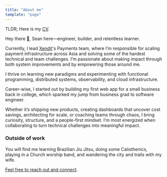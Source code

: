 ```yaml
---
title: "About me"
template: "page"
---
```


TLDR; Here is my [CV](./CV.pdf).

Hey there 👋, Sean here—engineer, builder, and relentless learner.

Currently, I lead [Xendit](https://www.xendit.co/en/)'s Payments team, where I’m responsible for scaling payment infrastructure across Asia and solving some of the hardest technical and team challenges. I’m passionate about making impact through both system improvements and by empowering those around me.

I thrive on learning new paradigms and experimenting with functional programming, distributed systems, observability, and cloud infrastructure.

Career-wise, I started out by building my first web app for a small business back in college, which sparked my jump from business grad to software engineer.

Whether it’s shipping new products, creating dashboards that uncover cost savings, architecting for scale, or coaching teams through chaos, I bring curiosity, structure, and a people-first mindset. I’m most energized when collaborating to turn technical challenges into meaningful impact.


### Outside of work

You will find me learning Brazilian Jiu Jitsu, doing some Calisthenics, playing in a Church worship band, and wandering the city and trails with my wife.

[Feel free to reach out and connect](/pages/contacts).
